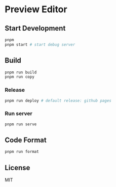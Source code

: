 # Preview Editor

## Start Development

```bash
pnpm
pnpm start # start debug server
```

## Build

```bash
pnpm run build
pnpm run copy
```

### Release

```bash
pnpm run deploy # default release: github pages
```

### Run server

```bash
pnpm run serve
```

## Code Format

```bash
pnpm run format
```

## License

MIT
